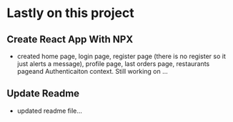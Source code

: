 # Lastly on this project
## Create React App With NPX
- created home page, login page, register page (there is no register so it just alerts a message), profile page, last orders page, restaurants pageand Authenticaiton context. Still working on ...
## Update Readme
- updated readme file... 